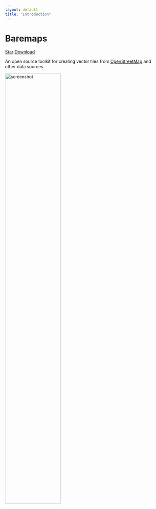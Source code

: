 ```yaml
---
layout: default
title: "Introduction"
---
```


# Baremaps

<a class="github-button" href="https://github.com/baremaps/baremaps" data-size="large" data-show-count="true" aria-label="Star baremaps/baremaps on GitHub">Star</a>
<a class="github-button" href="https://github.com/baremaps/baremaps/archive/master.zip" data-color-scheme="no-preference: light; light: light; dark: dark;" data-size="large" aria-label="Download baremaps/baremaps on GitHub">Download</a>

An open source toolkit for creating vector tiles from [OpenStreetMap](https://www.openstreetmap.org) and other data sources.

<img src="https://raw.githubusercontent.com/baremaps/openstreetmap-vecto/master/screenshot.png" alt="screenshot" style="width: 60%">

<script async defer src="https://buttons.github.io/buttons.js"></script>